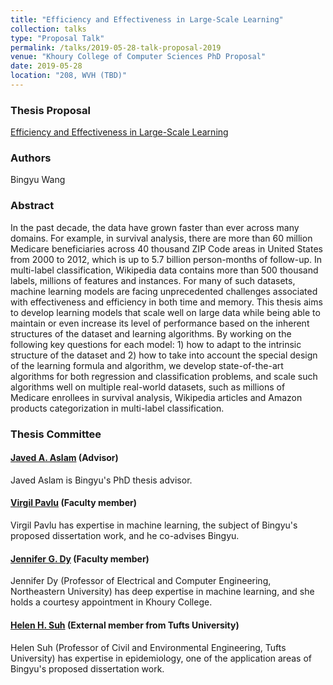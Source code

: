 ```yaml
---
title: "Efficiency and Effectiveness in Large-Scale Learning"
collection: talks
type: "Proposal Talk"
permalink: /talks/2019-05-28-talk-proposal-2019
venue: "Khoury College of Computer Sciences PhD Proposal"
date: 2019-05-28
location: "208, WVH (TBD)"
---
```


### Thesis Proposal
[Efficiency and Effectiveness in Large-Scale Learning](http://bingyouwang.github.io/files/PhD_Thesis_Proposal.pdf)
### Authors
Bingyu Wang
### Abstract
In the past decade, the data have grown faster than ever across many domains. For example, in survival analysis, there are more than 60 million Medicare beneficiaries across 40 thousand ZIP Code areas in United States from 2000 to 2012, which is up to 5.7 billion person-months of follow-up. In multi-label classification, Wikipedia data contains more than 500 thousand labels, millions of features and instances. For many of such datasets, machine learning models are facing unprecedented challenges associated with effectiveness and efficiency in both time and memory. This thesis aims to develop learning models that scale well on large data while being able to maintain or even increase its level of performance based on the inherent structures of the dataset and learning algorithms. By working on the following key questions for each model: 1) how to adapt to the intrinsic structure of the dataset and 2) how to take into account the special design of the learning formula and algorithm, we develop state-of-the-art algorithms for both regression and classification problems, and scale such algorithms well on multiple real-world datasets, such as millions of Medicare enrollees in survival analysis, Wikipedia articles and Amazon products categorization in multi-label classification.

### Thesis Committee
#### [Javed A. Aslam](https://www.khoury.northeastern.edu/people/jay-javed-aslam/) (Advisor)
Javed Aslam is Bingyu's PhD thesis advisor.

#### [Virgil Pavlu](https://www.khoury.northeastern.edu/people/virgil-pavlu/) (Faculty member)
Virgil Pavlu has expertise in machine learning, the subject of Bingyu's proposed dissertation work, and he co-advises Bingyu. 

#### [Jennifer G. Dy](http://www.ece.neu.edu/fac-ece/jdy/) (Faculty member)
Jennifer Dy (Professor of Electrical and Computer Engineering, Northeastern University) has deep expertise in machine learning, and she holds a courtesy appointment in Khoury College.  

#### [Helen H. Suh](https://engineering.tufts.edu/people/faculty/helen-suh) (External member from Tufts University)
Helen Suh (Professor of Civil and Environmental Engineering, Tufts University) has expertise in epidemiology, one of the application areas of Bingyu's proposed dissertation work.

